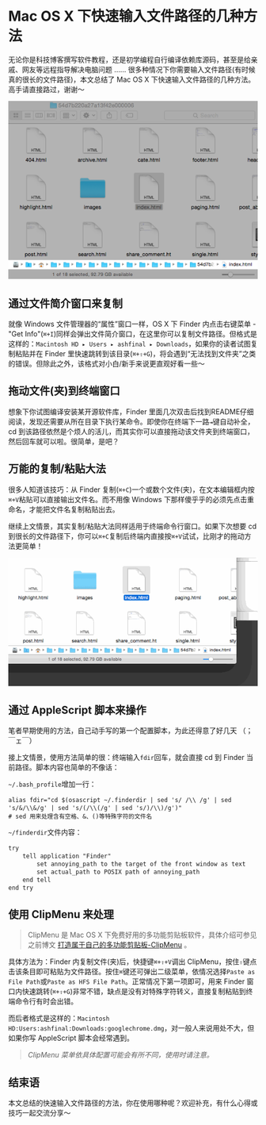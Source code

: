 # Mac OS X 下快速输入文件路径的几种方法

<!-- [TOC] -->

无论你是科技博客撰写软件教程，还是初学编程自行编译依赖库源码，甚至是给亲戚、网友等远程指导解决电脑问题 …… 很多种情况下你需要输入文件路径(有时候真的很长的文件路径)，本文总结了 Mac OS X 下快速输入文件路径的几种方法。高手请直接路过，谢谢～

![Finder FilePath](../img/20150210-164435.png "Finder FilePath")

## 通过文件简介窗口来复制

就像 Windows 文件管理器的“属性”窗口一样，OS X 下 Finder 内点击右键菜单 - "Get Info"(`⌘+I`)同样会弹出文件简介窗口，在这里你可以复制文件路径。但格式是这样的：`Macintosh HD ▸ Users ▸ ashfinal ▸ Downloads`，如果你的读者试图复制粘贴并在 Finder 里快速跳转到该目录(`⌘+⇧+G`)，将会遇到“无法找到文件夹”之类的错误。但除此之外，该格式对小白/新手来说更直观好看一些～

## 拖动文件(夹)到终端窗口

想象下你试图编译安装某开源软件库，Finder 里面几次双击后找到README仔细阅读，发现还需要从所在目录下执行某命令。即使你在终端下一路`⇥`键自动补全，cd 到该路径依然是个烦人的活儿，而其实你可以直接拖动该文件夹到终端窗口，然后回车就可以啦。很简单，是吧？

## 万能的复制/粘贴大法

很多人知道该技巧：从 Finder 复制(`⌘+C`)一个或数个文件(夹)，在文本编辑框内按`⌘+V`粘贴可以直接输出文件名。而不用像 Windows 下那样傻乎乎的必须先点击重命名，才能把文件名复制粘贴出去。

继续上文情景，其实复制/粘贴大法同样适用于终端命令行窗口。如果下次想要 cd 到很长的文件路径下，你可以`⌘+C`复制后终端内直接按`⌘+V`试试，比刚才的拖动方法更简单！

![copy&paste filepath](../img/pastefilepath.gif "copy&paste filepath")

## 通过 AppleScript 脚本来操作

笔者早期使用的方法，自己动手写的第一个配置脚本，为此还得意了好几天 （；￣ェ￣）

接上文情景，使用方法简单的很：终端输入`fdir`回车，就会直接 cd 到 Finder 当前路径。脚本内容也简单的不像话：

`~/.bash_profile`增加一行：

    alias fdir="cd $(osascript ~/.finderdir | sed 's/ /\\ /g' | sed 's/&/\\&/g' | sed 's/(/\\(/g' | sed 's/)/\\)/g')"
    # sed 用来处理含有空格、&、()等特殊字符的文件名

`~/finderdir`文件内容：

    try
        tell application "Finder"
            set annoying_path to the target of the front window as text
            set actual_path to POSIX path of annoying_path
        end tell
    end try

## 使用 ClipMenu 来处理

>ClipMenu 是 Mac OS X 下免费好用的多功能剪贴板软件，具体介绍可参见之前博文 [打造属于自己的多功能剪贴板-ClipMenu][post-clipmenu] 。

具体方法为：Finder 内复制文件(夹)后，快捷键`⌘+⇧+V`调出 ClipMenu，按住`⇧`键点击该条目即可粘贴为文件路径。按住`⌘`键还可弹出二级菜单，依情况选择`Paste as File Path`或`Paste as HFS File Path`。正常情况下第一项即可，用来 Finder 窗口内快速跳转(`⌘+⇧+G`)非常不错，缺点是没有对特殊字符转义，直接复制粘贴到终端命令行有时会出错。

而后者格式是这样的：`Macintosh HD:Users:ashfinal:Downloads:googlechrome.dmg`，对一般人来说用处不大，但如果你写 AppleScript 脚本会经常遇到。

>_ClipMenu 菜单依具体配置可能会有所不同，使用时请注意。_

## 结束语

本文总结的快速输入文件路径的方法，你在使用哪种呢？欢迎补充，有什么心得或技巧一起交流分享～


[post-clipmenu]:http://macplay.leanote.com/post/打造属于自己的多功能剪贴板-ClipMenu "http://macplay.leanote.com/post/打造属于自己的多功能剪贴板-ClipMenu"

